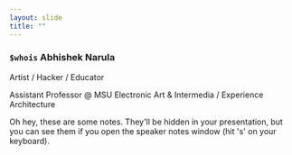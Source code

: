 ```yaml
---
layout: slide
title: ""
---
```


### <code>$whois</code> Abhishek Narula

Artist / Hacker / Educator

Assistant Professor @ MSU
Electronic Art & Intermedia / Experience Architecture

<aside markdown="1" class="notes">
Oh hey, these are some notes. They'll be hidden in your presentation, but you can see them if you open the speaker notes window (hit 's' on your keyboard).
</aside>
